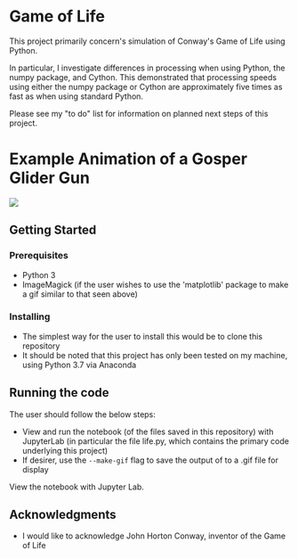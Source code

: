 # Game of Life

This project primarily concern's simulation of Conway's Game of Life using Python. 

In particular, I investigate differences in processing when using Python, the numpy package, and Cython. This demonstrated that processing speeds using either the numpy package or Cython are approximately five times as fast as when using standard Python.

Please see my "to do" list for information on planned next steps of this project.

# Example Animation of a Gosper Glider Gun 
![](gosper.gif)

## Getting Started

### Prerequisites
- Python 3
- ImageMagick (if the user wishes to use the 'matplotlib' package to make a gif similar to that seen above)

### Installing
- The simplest way for the user to install this would be to clone this repository
- It should be noted that this project has only been tested on my machine, using Python 3.7 via Anaconda

## Running the code
The user should follow the below steps:
- View and run the notebook (of the files saved in this repository) with JupyterLab (in particular the file life.py, which contains the primary code underlying this project)
- If desirer, use the `--make-gif` flag to save the output of to a .gif file for display

View the notebook with Jupyter Lab.

## Acknowledgments
- I would like to acknowledge John Horton Conway, inventor of the Game of Life
